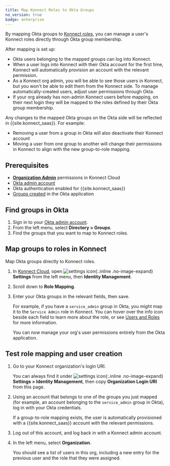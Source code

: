 ```yaml
---
title: Map Konnect Roles to Okta Groups
no_version: true
badge: enterprise
---
```

By mapping Okta groups to [Konnect roles](/konnect/org-management/users-and-roles),
you can manage a user's Konnect roles directly through Okta group membership.

After mapping is set up:
* Okta users belonging to the mapped groups can log into Konnect.
* When a user logs into Konnect with their Okta account for the first time,
Konnect will automatically provision an account with the relevant permission.
* As a Konnect org admin, you will be able to see those users in Konnect,
but you won't be able to edit them from the Konnect side. To manage
automatically-created users, adjust user permissions through Okta.
* If your org already has non-admin Konnect users before mapping, on their next
login they will be mapped to the roles defined by their Okta group membership.

Any changes to the mapped Okta groups on the Okta side will be reflected in
{{site.konnect_saas}}. For example:
* Removing a user from a group in Okta will also deactivate their Konnect account
* Moving a user from one group to another will change their permissions in Konnect
to align with the new group-to-role mapping.

## Prerequisites
* [**Organization Admin**](/konnect/reference/org-management/#role-definitions)
permissions in Konnect Cloud
* [Okta admin account](https://admin.okta.com/)
* Okta authentication enabled for {{site.konnect_saas}}
* [Groups created](https://help.okta.com/en/prod/Content/Topics/users-groups-profiles/usgp-groups-main.htm) in the Okta application

## Find groups in Okta
1. Sign in to your [Okta admin account](https://admin.okta.com/).
1. From the left menu, select **Directory > Groups**.
1. Find the groups that you want to map to Konnect roles.

## Map groups to roles in Konnect
Map Okta groups directly to Konnect roles.

1. In [Konnect Cloud](https://konnect.konghq.com), open
![settings icon](/assets/images/icons/konnect/konnect-settings.svg){:.inline .no-image-expand}
**Settings** from the left menu, then **Identity Management**.
1. Scroll down to **Role Mapping**.
1. Enter your Okta groups in the relevant fields, then save.

    For example, if you have a `service_admin` group in Okta, you might map it
    to the `Service Admin` role in Konnect. You can hover over the info icon
    beside each field to learn more about the role, or see
    [Users and Roles](/konnect/org-management/users-and-roles) for more information.

    You can now manage your org's user permissions entirely from the Okta
    application.

## Test role mapping and user creation
1. Go to your Konnect organization's login URI.

    You can always find it under ![settings icon](/assets/images/icons/konnect/konnect-settings.svg){:.inline .no-image-expand}
    **Settings > Identity Management**, then copy **Organization Login URI** from this page.

1. Using an account that belongs to one of the groups you just mapped
(for example, an account belonging to the `service_admin` group in Okta), log
in with your Okta credentials.

    If a group-to-role mapping exists, the user is automatically provisioned with
    a {{site.konnect_saas}} account with the relevant permissions.

1. Log out of this account, and log back in with a Konnect admin account.

1. In the left menu, select **Organization**.

    You should see a list of users in this org, including a new entry for the
    previous user and the role that they were assigned.
